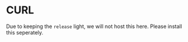 # CURL

Due to keeping the `release` light, we will not host this here. Please install this seperately.
